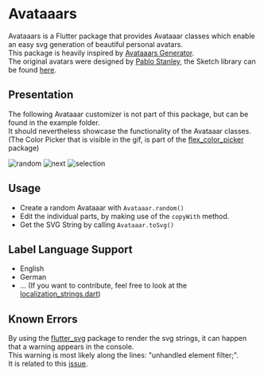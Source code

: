 # Avataaars
Avataaars is a Flutter package that provides Avataaar classes which enable an easy svg generation of beautiful personal avatars. </br>
This package is heavily inspired by [Avataaars Generator](https://github.com/fangpenlin/avataaars-generator). </br>
The original avatars were designed by [Pablo Stanley](https://twitter.com/pablostanley), the Sketch library can be found [here](https://www.avataaars.com/).

## Presentation

The following Avataaar customizer is not part of this package, but can be found in the example folder. </br>
It should nevertheless showcase the functionality of the Avataaar classes. </br>
(The Color Picker that is visible in the gif, is part of the [flex_color_picker](https://pub.dev/packages/flex_color_picker) package)
</br>

![random](https://github.com/jlnrrg/avataaars/raw/main/assets/gifs/avataaars_random.gif) ![next](https://github.com/jlnrrg/avataaars/raw/main/assets/gifs/avataaars_next.gif) ![selection](https://github.com/jlnrrg/avataaars/raw/main/assets/gifs/avataaars_selection.gif)

## Usage
- Create a random Avataaar with `Avataaar.random()`
- Edit the individual parts, by making use of the `copyWith` method.
- Get the SVG String by calling `Avataaar.toSvg()`

## Label Language Support
- English
- German
- ... (If you want to contribute, feel free to look at the [localization_strings.dart](https://github.com/jlnrrg/avataaars/blob/main/lib/domain/localization_strings.dart))

## Known Errors
By using the [flutter_svg](https://pub.dev/packages/flutter_svg) package to render the svg strings, it can happen that a warning appears in the console. </br>
This warning is most likely along the lines: "unhandled element filter;". </br> It is related to this [issue](https://github.com/dnfield/flutter_svg/issues/533).